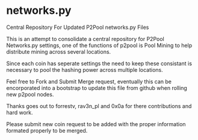 networks.py
===========

Central Repository For Updated P2Pool networks.py Files

This is an attempt to consolidate a central repository for P2Pool Networks.py settings, one of the functions of p2pool is Pool Mining to help distribute mining across several locations.

Since each coin has seperate settings the need to keep these consistant is necessary to pool the hashing power across multiple locations.

Feel free to Fork and Submit Merge request, eventually this can be encorporated into a bootstrap to update this file from github when rolling new p2pool nodes.

Thanks goes out to forrestv, rav3n_pl and 0x0a for there contributions and hard work.

Please submit new coin request to be added with the proper information formated properly to be merged.
